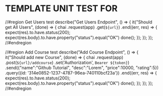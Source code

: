 # TEMPLATE UNIT TEST FOR

//#region Get Users test
describe("Get Users Endpoint", () => {
it("Should get All Users", (done) => {
chai
.request(app)
.get(`${url}`)
.end((err, res) => {
expect(res).to.have.status(200);
expect(res.body).to.have.property("status").equal("OK")
done();
});
});
});
//#endregion

//#region Add Course test
describe("Add Course Endpoint", () => {
it("Should add new Course", (done) => {
chai
.request(app)
.post(`${url}/addcourse`)
.set('Authorization', `Bearer ${token}`)
.send({"name":"Github Tutorial", "desc":"Lorem", "price":10000, "rating":5})
.query({id: '314e0852-1237-4787-96ea-740110bcf23a'})
.end((err, res) => {
expect(res).to.have.status(200);
expect(res.body).to.have.property("status").equal("OK")
done();
});
});
});
//#endregion
